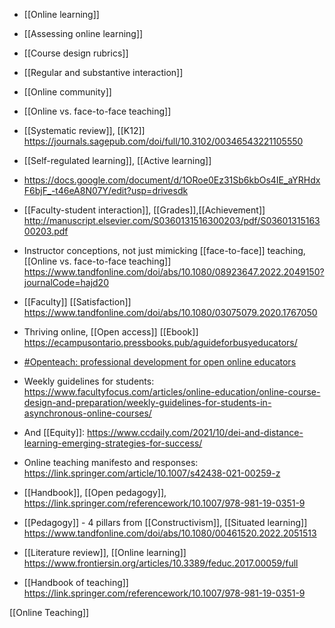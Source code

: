   - [[Online learning]]
  - [[Assessing online learning]]
  - [[Course design rubrics]]
  -  [[Regular and substantive interaction]]
  - [[Online community]]
  -  [[Online vs. face-to-face teaching]]

  - [[Systematic review]],
    [[K12]]
    https://journals.sagepub.com/doi/full/10.3102/00346543221105550
  - [[Self-regulated learning]],
    [[Active learning]]

  - https://docs.google.com/document/d/1ORoe0Ez31Sb6kbOs4IE_aYRHdxF6bjF_-t46eA8N07Y/edit?usp=drivesdk

  -  [[Faculty-student interaction]],
    [[Grades]],[[Achievement]]
    http://manuscript.elsevier.com/S0360131516300203/pdf/S0360131516300203.pdf

  - Instructor conceptions, not just mimicking
    [[face-to-face]] teaching,  [[Online vs. face-to-face teaching]]
    https://www.tandfonline.com/doi/abs/10.1080/08923647.2022.2049150?journalCode=hajd20

  - [[Faculty]]
    [[Satisfaction]]
    https://www.tandfonline.com/doi/abs/10.1080/03075079.2020.1767050

  - Thriving online, [[Open access]]
    [[Ebook]]
    https://ecampusontario.pressbooks.pub/aguideforbusyeducators/

  - [\#Openteach: professional development for open online
    educators](https://oer.pressbooks.pub/openteach/)
  - Weekly guidelines for students:
    https://www.facultyfocus.com/articles/online-education/online-course-design-and-preparation/weekly-guidelines-for-students-in-asynchronous-online-courses/

  - And [[Equity]]:
    https://www.ccdaily.com/2021/10/dei-and-distance-learning-emerging-strategies-for-success/

  - Online teaching manifesto and responses:
    https://link.springer.com/article/10.1007/s42438-021-00259-z

  - [[Handbook]],  [[Open pedagogy]],
    https://link.springer.com/referencework/10.1007/978-981-19-0351-9

  - [[Pedagogy]] - 4 pillars from
    [[Constructivism]],  [[Situated learning]]
    https://www.tandfonline.com/doi/abs/10.1080/00461520.2022.2051513

  - [[Literature review]],  [[Online learning]]
    https://www.frontiersin.org/articles/10.3389/feduc.2017.00059/full

  - [[Handbook of teaching]]
    https://link.springer.com/referencework/10.1007/978-981-19-0351-9

[[Online Teaching]]